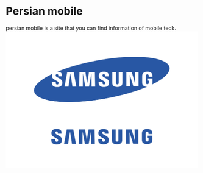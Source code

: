 # Persian mobile 

persian mobile is a site that you can find information of mobile teck.
![my work](image/my-work.webp)
 
